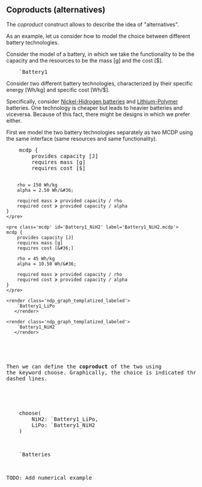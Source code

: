 ## Coproducts (alternatives)

The *coproduct* construct allows to describe the idea of
"alternatives".

 <!-- The name comes from [the category-theoretical concept
of coproduct][cat-coproduct].

[cat-coproduct]: https://en.wikipedia.org/wiki/Coproduct -->

As an example, let us consider how to model the choice
between different battery technologies.

Consider the model of a battery, in which we take the functionality to be the
<f>capacity</f> and the resources to be the <r>mass&nbsp;[g]</r> and the
<r>cost&nbsp;[&#36;]</r>.


<pre class='mcdp' id='Battery1' style='display:none'>
mcdp {
    provides capacity [J]
    requires mass [g]
    requires cost [&#36;]

    rho = 150 Wh/kg # specific energy
    alpha = 2.50 Wh/&#36; # specific cost

    required mass ≽ provided capacity / rho
    required cost ≽ provided capacity / alpha
}
</pre>

<pre class='ndp_graph_templatized_labeled'
    figure-id="fig:Battery1">
    `Battery1
</pre>


Consider two different battery technologies, characterized by their specific
energy &#91;<poset>Wh/kg</poset>&#93; and specific cost &#91;<poset>Wh/&#36;</poset>&#93;.

Specifically, consider [Nickel-Hidrogen batteries][NiH2] and
[Lithium-Polymer][LiPo] batteries. One technology is cheaper but leads to heavier
batteries and viceversa. Because of this fact, there might be designs in which
we prefer either.

[NiH2]: https://en.wikipedia.org/wiki/Nickel%E2%80%93hydrogen_battery
[Lipo]: https://en.wikipedia.org/wiki/Lithium_polymer_battery

First we model the two battery technologies separately
as two MCDP using the same interface (same resources and same functionality).

<col2>
    <pre class='mcdp' id='Battery1_LiPo' label='Battery_LiPo.mcdp'>
    mcdp {
        provides capacity [J]
        requires mass [g]
        requires cost [&#36;]

        rho = 150 Wh/kg
        alpha = 2.50 Wh/&#36;

        required mass ≽ provided capacity / rho
        required cost ≽ provided capacity / alpha
    }
    </pre>

    <pre class='mcdp' id='Battery1_NiH2' label='Battery1_NiH2.mcdp'>
    mcdp {
        provides capacity [J]
        requires mass [g]
        requires cost [&#36;]

        rho = 45 Wh/kg
        alpha = 10.50 Wh/&#36;

        required mass ≽ provided capacity / rho
        required cost ≽ provided capacity / alpha
    }
    </pre>

    <render class='ndp_graph_templatized_labeled'>
        `Battery1_LiPo
       </render>

    <render class='ndp_graph_templatized_labeled'>
        `Battery1_NiH2
       </render>
</col2>

Then we can define the **coproduct** of the two using the keyword
<k>choose</k>. Graphically, the choice is indicated through dashed lines.

<col2 class="td-valign-top">
    <pre class='mcdp' id='Batteries' label='Batteries.mcdp'>
    choose(
        NiH2: `Battery1_LiPo,
        LiPo: `Battery1_NiH2
    )
    </pre>
    <render class='ndp_graph_enclosed'>`Batteries</render>
</col2>

TODO: Add numerical example
